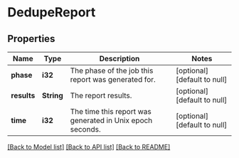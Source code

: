 # DedupeReport

## Properties
Name | Type | Description | Notes
------------ | ------------- | ------------- | -------------
**phase** | **i32** | The phase of the job this report was generated for. | [optional] [default to null]
**results** | **String** | The report results. | [optional] [default to null]
**time** | **i32** | The time this report was generated in Unix epoch seconds. | [optional] [default to null]

[[Back to Model list]](../README.md#documentation-for-models) [[Back to API list]](../README.md#documentation-for-api-endpoints) [[Back to README]](../README.md)



